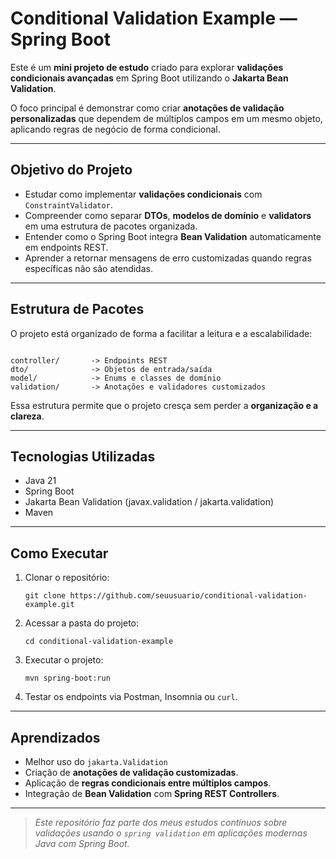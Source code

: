 # Conditional Validation Example — Spring Boot

Este é um **mini projeto de estudo** criado para explorar **validações condicionais avançadas** em Spring Boot utilizando o **Jakarta Bean Validation**.

O foco principal é demonstrar como criar **anotações de validação personalizadas** que dependem de múltiplos campos em um mesmo objeto, aplicando regras de negócio de forma condicional.

---

## Objetivo do Projeto

- Estudar como implementar **validações condicionais** com `ConstraintValidator`.
- Compreender como separar **DTOs**, **modelos de domínio** e **validators** em uma estrutura de pacotes organizada.
- Entender como o Spring Boot integra **Bean Validation** automaticamente em endpoints REST.
- Aprender a retornar mensagens de erro customizadas quando regras específicas não são atendidas.

---

## Estrutura de Pacotes

O projeto está organizado de forma a facilitar a leitura e a escalabilidade:

```

controller/       -> Endpoints REST
dto/              -> Objetos de entrada/saída
model/            -> Enums e classes de domínio
validation/       -> Anotações e validadores customizados

````

Essa estrutura permite que o projeto cresça sem perder a **organização e a clareza**.

---

## Tecnologias Utilizadas

- Java 21
- Spring Boot
- Jakarta Bean Validation (javax.validation / jakarta.validation)
- Maven

---

## Como Executar

1. Clonar o repositório:
   ```
   git clone https://github.com/seuusuario/conditional-validation-example.git
   ```
2. Acessar a pasta do projeto:
   ```
   cd conditional-validation-example
   ```
3. Executar o projeto:
   ```
   mvn spring-boot:run
   ```
4. Testar os endpoints via Postman, Insomnia ou `curl`.

---

## Aprendizados

* Melhor uso do `jakarta.Validation`
* Criação de **anotações de validação customizadas**.
* Aplicação de **regras condicionais entre múltiplos campos**.
* Integração de **Bean Validation** com **Spring REST Controllers**.

---

> *Este repositório faz parte dos meus estudos contínuos sobre validações usando o `spring validation` em aplicações modernas Java com Spring Boot.*
